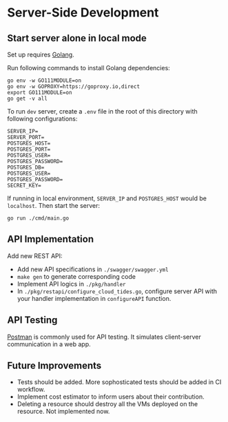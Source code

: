 # Server-Side Development

## Start server alone in local mode
Set up requires [Golang](https://golang.org/).

Run following commands to install Golang dependencies:
```
go env -w GO111MODULE=on
go env -w GOPROXY=https://goproxy.io,direct
export GO111MODULE=on
go get -v all
```

To run `dev` server, create a `.env` file in the root of this directory with following configurations:
```
SERVER_IP=
SERVER_PORT=
POSTGRES_HOST=
POSTGRES_PORT=
POSTGRES_USER=
POSTGRES_PASSWORD=
POSTGRES_DB=
POSTGRES_USER=
POSTGRES_PASSWORD=
SECRET_KEY=
```

If running in local environment, `SERVER_IP` and `POSTGRES_HOST` would be `localhost`. Then start the server:
```
go run ./cmd/main.go
```

## API Implementation

Add new REST API:
* Add new API specifications in `./swagger/swagger.yml`
* `make gen` to generate corresponding code
* Implement API logics in `./pkg/handler`
* In `./pkg/restapi/configure_cloud_tides.go`, configure server API with your handler implementation in `configureAPI` function.

## API Testing

[Postman](https://www.postman.com/) is commonly used for API testing. It simulates client-server communication in a web app.

## Future Improvements

- Tests should be added. More sophosticated tests should be added in CI workflow.
- Implement cost estimator to inform users about their contribution.
- Deleting a resource should destroy all the VMs deployed on the resource. Not implemented now.
